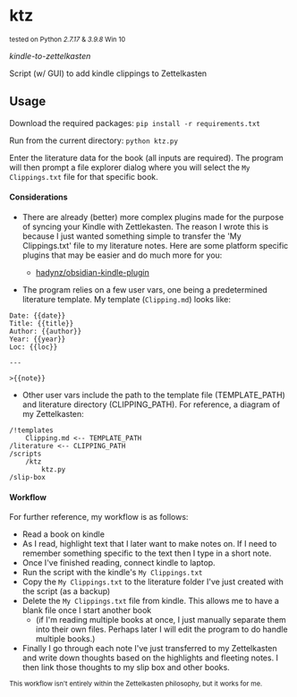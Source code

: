 # ktz

<sup>tested on Python *2.7.17* & *3.9.8* Win 10</sup>

*kindle-to-zettelkasten*

Script (w/ GUI) to add kindle clippings to Zettelkasten

## Usage

Download the required packages:
`pip install -r requirements.txt`

Run from the current directory:
`python ktz.py`

Enter the literature data for the book (all inputs are required). The program will then prompt a file explorer dialog where you will select the `My Clippings.txt` file for that specific book.

#### Considerations

* There are already (better) more complex plugins made for the purpose of syncing your Kindle with Zettlekasten. The reason I wrote this is because I just wanted something simple to transfer the 'My Clippings.txt' file to my literature notes. Here are some platform specific plugins that may be easier and do much more for you:
    * [hadynz/obsidian-kindle-plugin](https://github.com/hadynz/obsidian-kindle-plugin)

* The program relies on a few user vars, one being a predetermined literature template. My template (`Clipping.md`) looks like:

```
Date: {{date}} 
Title: {{title}}
Author: {{author}}
Year: {{year}}
Loc: {{loc}}

---

>{{note}}
```

* Other user vars include the path to the template file (TEMPLATE_PATH) and literature directory (CLIPPING_PATH). For reference, a diagram of my Zettelkasten:

```
/!templates
    Clipping.md <-- TEMPLATE_PATH
/literature <-- CLIPPING_PATH
/scripts
    /ktz
        ktz.py
/slip-box
```

#### Workflow

For further reference, my workflow is as follows:

* Read a book on kindle
* As I read, highlight text that I later want to make notes on. If I need to remember something specific to the text then I type in a short note.
* Once I've finished reading, connect kindle to laptop.
* Run the script with the kindle's `My Clippings.txt`
* Copy the `My Clippings.txt` to the literature folder I've just created with the script (as a backup)
* Delete the `My Clippings.txt` file from kindle. This allows me to have a blank file once I start another book
    * (if I'm reading multiple books at once, I just manually separate them into their own files. Perhaps later I will edit the program to do handle multiple books.)
* Finally I go through each note I've just transferred to my Zettelkasten and write down thoughts based on the highlights and fleeting notes. I then link those thoughts to my slip box and other books.

<sup>This workflow isn't entirely within the Zettelkasten philosophy, but it works for me.</sup>